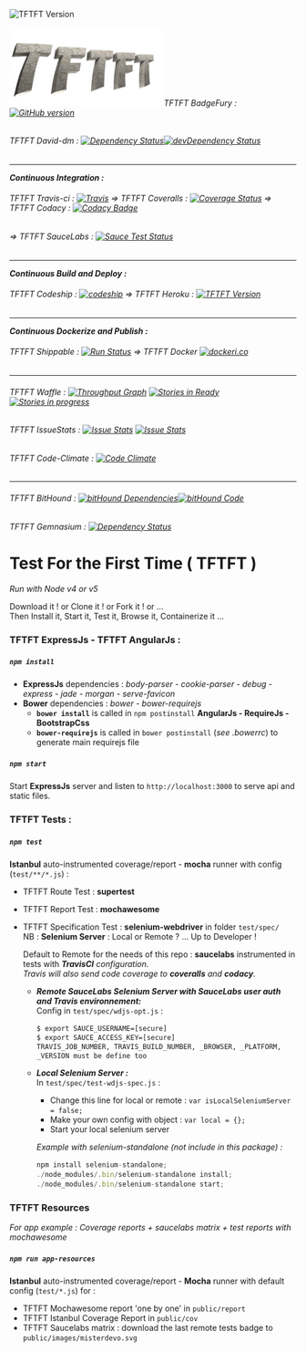 ![TFTFT Version](https://img.shields.io/badge/v-1.2.0-green.svg?style=flat-square) 
###### [![TFTFT-logo](https://raw.githubusercontent.com/MisterDevo/TFTFT/master/public/images/logo.png)](https://tftft.herokuapp.com) TFTFT BadgeFury : [![GitHub version](https://badge.fury.io/gh/misterdevo%2Ftftft.svg)](https://badge.fury.io/gh/misterdevo%2Ftftft)

###### TFTFT David-dm : [![Dependency Status](https://img.shields.io/david/misterdevo/TFTFT.svg)](https://david-dm.org/misterdevo/TFTFT)[![devDependency Status](http://img.shields.io/david/dev/misterdevo/TFTFT.svg)](http://david-dm.org/misterdevo/tftft#info=devDependencies)
---
**_Continuous Integration :_**
###### TFTFT Travis-ci : [![Travis](https://img.shields.io/travis/MisterDevo/TFTFT/master.svg)](https://travis-ci.org/MisterDevo/TFTFT/branches) => TFTFT Coveralls : [![Coverage Status](https://coveralls.io/repos/github/MisterDevo/TFTFT/badge.svg?branch=master)](https://coveralls.io/github/MisterDevo/TFTFT?branch=master) => TFTFT Codacy : [![Codacy Badge](https://api.codacy.com/project/badge/grade/a5046941e5224dba9984a773d32f82bd)](https://www.codacy.com/app/mister-devo/TFTFT)
###### => TFTFT SauceLabs : [![Sauce Test Status](https://saucelabs.com/browser-matrix/misterdevo.svg)](https://saucelabs.com/u/misterdevo)
---
**_Continuous Build and Deploy :_**
###### TFTFT Codeship : [![codeship](https://codeship.com/projects/b00bd7d0-9fa7-0133-a9c2-3206c6610001/status?branch=master)](https://codeship.com/projects/127941) => TFTFT Heroku : [![TFTFT Version](https://img.shields.io/badge/Demo-Heroku_App-746cac.svg?style=flat-square)](https://tftft.herokuapp.com/)
---
**_Continuous Dockerize and Publish :_**
###### TFTFT Shippable : [![Run Status](https://api.shippable.com/projects/56a61fc31895ca4474728105/badge?branch=master)](https://app.shippable.com/projects/56a61fc31895ca4474728105) => TFTFT Docker [![dockeri.co](http://dockeri.co/image/misterdevo/tftft)](https://hub.docker.com/r/misterdevo/tftft/)
---
###### TFTFT Waffle : [![Throughput Graph](https://graphs.waffle.io/MisterDevo/TFTFT/throughput.svg)](https://waffle.io/MisterDevo/TFTFT/metrics) [![Stories in Ready](https://badge.waffle.io/MisterDevo/TFTFT.png?label=ready&title=Ready)](https://waffle.io/MisterDevo/TFTFT) [![Stories in progress](https://badge.waffle.io/MisterDevo/TFTFT.png?label=in%20progress&title=in%20progress)](https://waffle.io/MisterDevo/TFTFT)
###### TFTFT IssueStats : [![Issue Stats](http://issuestats.com/github/misterdevo/tftft/badge/pr)](http://issuestats.com/github/misterdevo/tftft) [![Issue Stats](http://issuestats.com/github/misterdevo/tftft/badge/issue)](http://issuestats.com/github/misterdevo/tftft)
###### TFTFT Code-Climate : [![Code Climate](https://codeclimate.com/github/MisterDevo/TFTFT/badges/gpa.svg)](https://codeclimate.com/github/MisterDevo/TFTFT)
---
###### TFTFT BitHound : [![bitHound Dependencies](https://www.bithound.io/github/MisterDevo/TFTFT/badges/dependencies.svg)](https://www.bithound.io/github/MisterDevo/TFTFT/master/dependencies/npm)[![bitHound Code](https://www.bithound.io/github/MisterDevo/TFTFT/badges/code.svg)](https://www.bithound.io/github/MisterDevo/TFTFT)
###### TFTFT Gemnasium : [![Dependency Status](https://gemnasium.com/MisterDevo/TFTFT.svg)](https://gemnasium.com/MisterDevo/TFTFT)

# Test For the First Time ( TFTFT )  

_Run with Node v4 or v5_  

Download it ! or Clone it ! or Fork it ! or ...  
Then Install it, Start it, Test it, Browse it, Containerize it ...

### TFTFT ExpressJs - TFTFT AngularJs :

##### `npm install`  
* **ExpressJs** dependencies : _body-parser - cookie-parser - debug - express - jade - morgan - serve-favicon_
* **Bower** dependencies : _bower - bower-requirejs_
  * **`bower install`** is called in `npm postinstall`  **AngularJs - RequireJs - BootstrapCss**
  * **`bower-requirejs`** is called in `bower postinstall` (_see .bowerrc_) to generate main requirejs file

##### `npm start`
Start **ExpressJs** server and listen to `http://localhost:3000` to serve api and static files.

### TFTFT Tests :

##### `npm test`  
**Istanbul** auto-instrumented coverage/report - **mocha** runner with config (`test/**/*.js`) :
* TFTFT Route Test : **supertest**
* TFTFT Report Test : **mochawesome**
* TFTFT Specification Test : **selenium-webdriver**  in folder `test/spec/`  
    NB : **Selenium Server** : Local or Remote ? ... Up to Developer !  
    
    Default to Remote for the needs of this repo : **saucelabs** instrumented in tests with _**TravisCI** configuration_.  
    _Travis will also send code coverage to **coveralls** and **codacy**._
    * **_Remote SauceLabs Selenium Server with SauceLabs user auth and Travis environnement:_**  
        Config in `test/spec/wdjs-opt.js` :  
    
        ```
        $ export SAUCE_USERNAME=[secure]
        $ export SAUCE_ACCESS_KEY=[secure]
        TRAVIS_JOB_NUMBER, TRAVIS_BUILD_NUMBER, _BROWSER, _PLATFORM, _VERSION must be define too
        ```
        
    * **_Local Selenium Server :_**  
        In `test/spec/test-wdjs-spec.js` :
        * Change this line for local or remote : `var isLocalSeleniumServer = false;`
        * Make your own config with object : `var local = {};`  
        * Start your local selenium server  
    
        _Example with selenium-standalone (not include in this package) :_
        ```javascript
        npm install selenium-standalone;
        ./node_modules/.bin/selenium-standalone install;
        ./node_modules/.bin/selenium-standalone start;
        ```

### TFTFT Resources

_For app example  : Coverage reports + saucelabs matrix + test reports with mochawesome_

##### `npm run app-resources`  

**Istanbul** auto-instrumented coverage/report - **Mocha** runner with default config (`test/*.js`) for :
* TFTFT Mochawesome report 'one by one' in `public/report`
* TFTFT Istanbul Coverage Report in `public/cov`
* TFTFT Saucelabs matrix : download the last remote tests badge to `public/images/misterdevo.svg`
